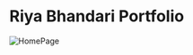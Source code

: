 # Riya Bhandari Portfolio 



![HomePage](https://user-images.githubusercontent.com/85748264/189955077-3223cb1a-0c3f-4bb7-aeb1-6c023e323a5d.png)
